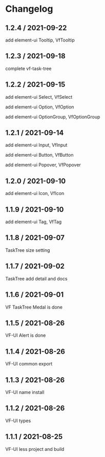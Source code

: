 # Changelog

## 1.2.4 / 2021-09-22

add element-ui Tooltip, VfTooltip

## 1.2.3 / 2021-09-18

complete vf-task-tree

## 1.2.2 / 2021-09-15

add element-ui Select, VfSelect

add element-ui Option, VfOption

add element-ui OptionGroup, VfOptionGroup

## 1.2.1 / 2021-09-14

add element-ui Input, VfInput

add element-ui Button, VfButton

add element-ui Popover, VfPopover

## 1.2.0 / 2021-09-10

add element-ui Icon, VfIcon

## 1.1.9 / 2021-09-10

add element-ui Tag, VfTag

## 1.1.8 / 2021-09-07

TaskTree size setting

## 1.1.7 / 2021-09-02

TaskTree add detail and docs

## 1.1.6 / 2021-09-01

VF TaskTree Medal is done

## 1.1.5 / 2021-08-26

VF-UI Alert is done

## 1.1.4 / 2021-08-26

VF-UI common export

## 1.1.3 / 2021-08-26

VF-UI name install

## 1.1.2 / 2021-08-26

VF-UI types

## 1.1.1 / 2021-08-25

VF-UI less project and build
